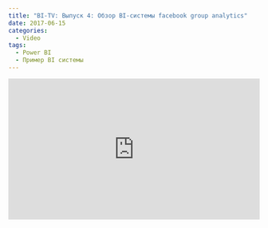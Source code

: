 ```yaml
---
title: "BI-TV: Выпуск 4: Обзор BI-системы facebook group analytics"
date: 2017-06-15
categories:
  - Video
tags:
  - Power BI
  - Пример BI системы
---
```

<style>.embed-container { position: relative; padding-bottom: 56.25%; height: 0; overflow: hidden; max-width: 100%; } .embed-container iframe, .embed-container object, .embed-container embed { position: absolute; top: 0; left: 0; width: 100%; height: 100%; }</style><div class='embed-container'><iframe src='https://www.youtube.com/embed/A0YBeeDEEus' frameborder='0' allowfullscreen></iframe></div>
